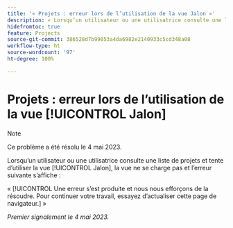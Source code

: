 ```yaml
---
title: '« Projets : erreur lors de l’utilisation de la vue Jalon »'
description: « Lorsqu’un utilisateur ou une utilisatrice consulte une liste de projets et tente d’utiliser la vue Jalon, la vue ne se charge pas et une erreur s’affiche. »
hidefromtoc: true
feature: Projects
source-git-commit: 386528d7b99053a4da6982e2140933c5cd348a08
workflow-type: ht
source-wordcount: '97'
ht-degree: 100%

---
```



# Projets : erreur lors de l’utilisation de la vue [!UICONTROL Jalon]

>[!NOTE]
>
>Ce problème a été résolu le 4 mai 2023.

Lorsqu’un utilisateur ou une utilisatrice consulte une liste de projets et tente d’utiliser la vue [!UICONTROL Jalon], la vue ne se charge pas et l’erreur suivante s’affiche :

« [!UICONTROL Une erreur s’est produite et nous nous efforçons de la résoudre. Pour continuer votre travail, essayez d’actualiser cette page de navigateur.] »

_Premier signalement le 4 mai 2023._


